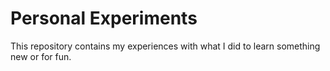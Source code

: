 # Personal Experiments
This repository contains my experiences with what I did to learn something new or for fun.